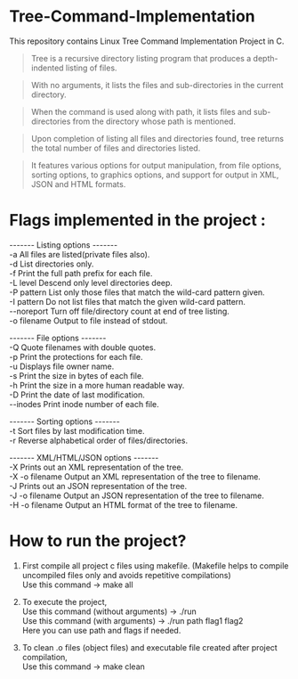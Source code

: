 # Tree-Command-Implementation
This repository contains Linux Tree Command Implementation Project in C. 

> Tree is a recursive directory listing program that produces a depth-indented listing of files.

> With no arguments, it lists the files and sub-directories in the current directory.

> When the command is used along with path, it lists files and sub-directories from the directory whose path is mentioned.

> Upon completion of listing all files and directories found, tree returns the total number of files and directories listed.

> It features various options for output manipulation, from file options, sorting options, to graphics options, and support for output in XML, JSON and HTML formats.


# Flags implemented in the project :

------- Listing options -------<br/>
  -a              All files are listed(private files also).<br/>
  -d              List directories only.<br/>
  -f              Print the full path prefix for each file.<br/>
  -L level        Descend only level directories deep.<br/>
  -P pattern      List only those files that match the wild-card pattern given.<br/>
  -I pattern      Do not list files that match the given wild-card pattern.<br/>
  --noreport      Turn off file/directory count at end of tree listing.<br/>
  -o filename     Output to file instead of stdout.<br/>
  
  ------- File options -------<br/>
  -Q              Quote filenames with double quotes.<br/>
  -p              Print the protections for each file.<br/>
  -u              Displays file owner name.<br/>
  -s              Print the size in bytes of each file.<br/>
  -h              Print the size in a more human readable way.<br/>
  -D              Print the date of last modification.<br/>
  --inodes        Print inode number of each file.<br/>
  
  ------- Sorting options -------<br/>
  -t              Sort files by last modification time.<br/>
  -r              Reverse alphabetical order of files/directories.<br/>
  
  ------- XML/HTML/JSON options -------<br/>
  -X              Prints out an XML representation of the tree.<br/>
  -X -o filename  Output an XML representation of the tree to filename.<br/>
  -J              Prints out an JSON representation of the tree.<br/>
  -J -o filename  Output an JSON representation of the tree to filename.<br/>
  -H -o filename  Output an HTML format of the tree to filename.<br/>

# How to run the project?<br/>
1) First compile all project c files using makefile. (Makefile helps to compile uncompiled files only and avoids repetitive compilations)<br/>
Use this command -> make all<br/>

2) To execute the project,<br/>
Use this command (without arguments) -> ./run <br/>
Use this command (with arguments) -> ./run path flag1 flag2 <br/>
Here you can use path and flags if needed.<br/>

3) To clean .o files (object files) and executable file created after project compilation,<br/>
Use this command -> make clean <br/>


